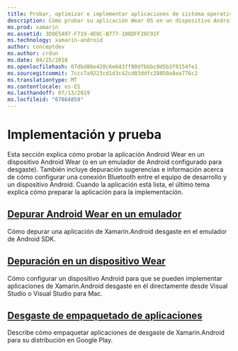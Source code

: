 ```yaml
---
title: Probar, optimizar e implementar aplicaciones de sistema operativo de Wear
description: Cómo probar su aplicación Wear OS en un dispositivo Android (o el emulador) y prepararlo para la implementación.
ms.prod: xamarin
ms.assetid: 3D8E5A97-F719-4E8C-B777-108DFF20C91F
ms.technology: xamarin-android
author: conceptdev
ms.author: crdun
ms.date: 04/25/2018
ms.openlocfilehash: 07dbd86e420c6e643ff80dfbbbc0d5b3f0154fe1
ms.sourcegitcommit: 7ccc7a9223cd1d3c42cd03ddfc28050a8ea776c2
ms.translationtype: MT
ms.contentlocale: es-ES
ms.lasthandoff: 07/13/2019
ms.locfileid: "67864859"
---
```

# <a name="deployment-and-testing"></a>Implementación y prueba

Esta sección explica cómo probar la aplicación Android Wear en un dispositivo Android Wear (o en un emulador de Android configurado para desgaste). También incluye depuración sugerencias e información acerca de cómo configurar una conexión Bluetooth entre el equipo de desarrollo y un dispositivo Android.
Cuando la aplicación está lista, el último tema explica cómo preparar la aplicación para la implementación.

## <a name="debug-android-wear-on-an-emulatorandroidweardeploy-testdebug-on-emulatormd"></a>[Depurar Android Wear en un emulador](~/android/wear/deploy-test/debug-on-emulator.md)

Cómo depurar una aplicación de Xamarin.Android desgaste en el emulador de Android SDK.

## <a name="debug-on-a-wear-deviceandroidweardeploy-testdebug-on-devicemd"></a>[Depuración en un dispositivo Wear](~/android/wear/deploy-test/debug-on-device.md)

Cómo configurar un dispositivo Android para que se pueden implementar aplicaciones de Xamarin.Android desgaste en él directamente desde Visual Studio o Visual Studio para Mac.

## <a name="packaging-wear-appsandroidweardeploy-testpackagingmd"></a>[Desgaste de empaquetado de aplicaciones](~/android/wear/deploy-test/packaging.md)

Describe cómo empaquetar aplicaciones de desgaste de Xamarin.Android para su distribución en Google Play.

